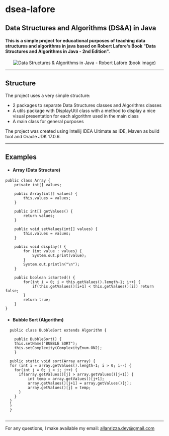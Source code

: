 # dsea-lafore
## Data Structures and Algorithms (DS&A) in Java
#### This is a simple project for educational purposes of teaching data structures and algorithms in java based on Robert Lafore's Book "Data Structures and Algorithms in Java - 2nd Edition".

<div align="center">
  <img src="https://m.media-amazon.com/images/I/41W+LyRF6NL.jpg" alt="Data Structures & Algorithms in Java - Robert Lafore (book image)"/>
</div>

<hr>

## Structure

The project uses a very simple structure:
- 2 packages to separate Data Structures classes and Algorithms classes
- A utils package with DisplayUtil class with a method to display a nice visual presentation for each algorithm used in the main class
- A main class for general purposes

The project was created using Intellij IDEA Ultimate as IDE, Maven as build tool and Oracle JDK 17.0.6.

<hr>

## Examples

- #### Array (Data Structure)

```
public class Array {
    private int[] values;

    public Array(int[] values) {
        this.values = values;
    }

    public int[] getValues() {
        return values;
    }

    public void setValues(int[] values) {
        this.values = values;
    }

    public void display() {
        for (int value : values) {
            System.out.print(value);
        }
        System.out.println("\n");
    }
        
    public boolean isSorted() {
        for(int i = 0; i < this.getValues().length-1; i++) {
            if(this.getValues()[i+1] < this.getValues()[i]) return false;
        }
        return true;
    }
}
```

- #### Bubble Sort (Algorithm)

```
  public class BubbleSort extends Algorithm {
  
    public BubbleSort() {
    this.setName("BUBBLE SORT");
    this.setComplexity(ComplexityEnum.ON2);
    }

  public static void sort(Array array) {
  for (int i = array.getValues().length-1; i > 0; i--) {
    for(int j = 0; j < i; j++) {
      if(array.getValues()[j] > array.getValues()[j+1]) {
          int temp = array.getValues()[j+1];
          array.getValues()[j+1] = array.getValues()[j];
          array.getValues()[j] = temp;
      }
    }
  }
  }
  } 
  
```

<hr>

For any questions, I make available my email: allanrizza.dev@gmail.com